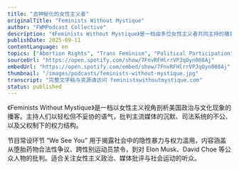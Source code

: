 ```yaml
---
title: "去神秘化的女性主义者"
originalTitle: "Feminists Without Mystique"
author: "FWMPodcast Collective"
description: "《Feminists Without Mystique》是一档由多位女性主义者共同主持的播客，以犀利幽默的方式探讨政治、性别与文化议题。节目风格直率、批判性强，内容涵盖堕胎权、跨性别议题、种族与司法不公、媒体责任等，常以“we see you”环节揭露社会中的结构性暴力与沉默共谋。自 2018 年开播以来，已发布超过 200 集，Spotify 评分为 4.7（12 条评论），深受进步主义听众欢迎。"
publishDate: 2025-09-11
contentLanguage: en
topics: ["Abortion Rights", "Trans Feminism", "Political Participation"]
sourceUrl: "https://open.spotify.com/show/7FnvRFHlrrVPJqOyn008Aj"
embedUrl: "https://open.spotify.com/embed/show/7FnvRFHlrrVPJqOyn008Aj"
thumbnail: "/images/podcasts/feminists-without-mystique.jpg"
transcript: "完整文字稿与资源请访问 feministswithoutmystique.com"
status: published
---
```


《Feminists Without Mystique》是一档以女性主义视角剖析美国政治与文化现象的播客。主持人们以轻松但不妥协的语气，批判主流媒体的沉默、司法系统的不公、以及父权制下的权力结构。

节目常设环节 “We See You” 用于揭露社会中的隐性暴力与权力滥用，内容涵盖从堕胎药物合法性争议、跨性别运动员禁令，到对 Elon Musk、David Choe 等公众人物的批判。适合关注女性主义政治、媒体批评与社会运动的听众。

